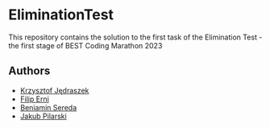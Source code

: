 # EliminationTest

This repository contains the solution to the first task of the Elimination Test - the first stage of BEST Coding Marathon 2023

## Authors

* [Krzysztof Jędraszek](https://github.com/kjedrasz2137)
* [Filip Erni](https://github.com/filiperni)
* [Beniamin Sereda](https://github.com/ujo142)
* [Jakub Pilarski](https://github.com/limmesi)
